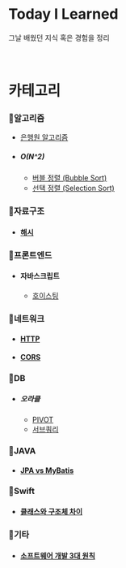 # Today I Learned
그날 배웠던 지식 혹은 경험을 정리
<br><br><br>
# 카테고리

### 🔸알고리즘
- [은행원 알고리즘](https://github.com/futurelisterist/TIL/blob/main/Algorithm/은행원%20알고리즘.md)
- ##### O(N^2)
  - [버블 정렬 (Bubble Sort)](https://github.com/futurelisterist/TIL/blob/main/Algorithm/버블%20정렬%20(Bubble%20Sort).md)
  - [선택 정렬 (Selection Sort)](https://github.com/futurelisterist/TIL/blob/main/Algorithm/선택%20정렬%20(Selection%20Sort).md)

### 🔸자료구조
- #### [해시](https://github.com/futurelisterist/TIL/blob/main/자료구조/해시.md)

### 🔸프론트엔드
- #### 자바스크립트
  - [호이스팅](https://github.com/futurelisterist/TIL/blob/main/프론트엔드/자바스크립트/호이스팅.md)

### 🔸네트워크
- #### [HTTP](https://github.com/futurelisterist/TIL/blob/main/네트워크/HTTP.md)
- #### [CORS](https://github.com/futurelisterist/TIL/blob/main/네트워크/CORS.md)

### 🔸DB
- ##### 오라클
  - [PIVOT](https://github.com/futurelisterist/TIL/blob/main/DB/PIVOT.md)
  - [서브쿼리](https://github.com/futurelisterist/TIL/blob/main/DB/서브쿼리.md)

### 🔸JAVA
- #### [JPA vs MyBatis](https://github.com/futurelisterist/TIL/blob/main/JAVA/JPA%2vs%2MyBatis.md)

### 🔸Swift
- #### [클래스와 구조체 차이](https://github.com/futurelisterist/TIL/blob/main/Swift/클래스와%20구조체%20차이.md)

### 🔸기타
- #### [소프트웨어 개발 3대 원칙](https://github.com/futurelisterist/TIL/blob/main/기타/소프트웨어%20개발%203대%20원칙.md)